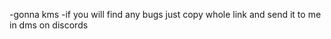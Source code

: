 -gonna kms
-if you will find any bugs just copy whole link and send it to me in dms on discords

<!---
ItsMeDecha/ItsMeDecha is a ✨ special ✨ repository because its `README.md` (this file) appears on your GitHub profile.
You can click the Preview link to take a look at your changes.
--->
